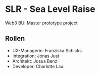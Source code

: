# SLR - Sea Level Raise
Web3 BUI Master prototype project 

## Rollen
* UX-Managerin: Franziska Schicks
* Integration: Jonas Just
* Architekt: Josua Benz
* Developer: Charlotte Lau
